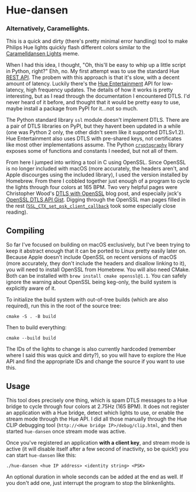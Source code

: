 # Hue-dansen

### Alternatively, Caramellights.

This is a quick and dirty (there's pretty minimal error handling) tool to make
Philips Hue lights quickly flash different colors similar to the
[Caramelldansen Lights][kym] meme. 

[kym]: https://knowyourmeme.com/memes/caramelldansen-lights

When I had this idea, I thought, "Oh, this'll be easy to whip up a little
script in Python, right?" Ehh, no. My first attempt was to use the standard Hue
[REST API][hue-rest]. The probem with this approach is that it's slow, with
a decent amount of latency. Luckily there's the [Hue Entertainment][hue-ent]
API for low-latency, high frequency updates. The details of how it works is
pretty interesting, but as I read through the documentation I encountered DTLS.
I'd never heard of it before, and thought that it would be pretty easy to use,
maybe install a package from PyPI for it...not so much.

[hue-rest]: https://developers.meethue.com/develop/hue-api/
[hue-ent]: https://developers.meethue.com/develop/hue-entertainment/philips-hue-entertainment-api/

The Python standard library `ssl` module doesn't implement DTLS. There are a
pair of DTLS libraries on PyPI, but they havent been updated in a while (one
was Python 2 only, the other didn't seem like it supported DTLSv1.2).
Hue Entertainment also uses DTLS with pre-shared keys, not certificates like
most other implementations assume. The Python [`cryptography`][py-crypto] library
exposes some of functions and constants I needed, but not all of them.

[py-crypto]: https://cryptography.io/en/latest/hazmat/bindings/openssl/

From here I jumped into writing a tool in C using OpenSSL. Since OpenSSL is no
longer included with macOS (more accurately, the headers aren't, and Apple
discourges using the included library), I used the version installed by
Homebrew. From there I cobbled together just enough of a program to cycle the
lights through four colors at 165 BPM. Two very helpful pages were Christopher
Wood's [DTLS with OpenSSL][chris-wood] blog post, and especially
jxck's [OpenSSL DTLS API Gist][jxck]. Digging through the OpenSSL man pages
filled in the rest ([`SSL_CTX_set_psk_client_callback`][openssl-man] took some
especially close reading).

[chris-wood]: https://chris-wood.github.io/2016/05/06/OpenSSL-DTLS.html
[jxck]: https://gist.github.com/Jxck/b211a12423622fe304d2370b1f1d30d5
[openssl-man]: https://www.openssl.org/docs/man1.1.1/man3/SSL_CTX_set_psk_client_callback.html

## Compiling

So far I've focused on building on macOS exclusively, but I've been trying to
keep it abstract enough that it can be ported to Linux pretty easily later on.
Because Apple doesn't include OpenSSL on recent versions of macOS (more
accurately, they don't include the headers and disallow linking to it), you
will need to install OpenSSL from Homebrew. You will also need CMake. Both can
be installed with `brew install cmake openssl@1.1`. You can safely ignore the
warning about OpenSSL being keg-only, the build system is explicitly aware of
it.

To initialize the build system with out-of-tree builds (which are also
required), run this in the root of the source tree:

    cmake -S . -B build

Then to build everything:

    cmake --build build

The IDs of the lights to change is also currently hardcoded (remember where I
said this was quick and dirty?), so you will have to explore the Hue API and
find the appropriate IDs and change the source if you want to use this.

## Usage

This tool does precisely one thing, which is spam DTLS messages to a Hue bridge
to cycle through four colors at 2.75Hz (165 BPM). It does not register an
application with a Hue bridge, detect which lights to use, or enable the stream
mode through the Hue API. I did all those manually through the Hue CLIP
debugging tool (`http://<Hue bridge IP>/debug/clip.html`, and then started
`hue-dansen` once stream mode was active.

Once you've registered an application **with a client key**, and stream mode
is active (it will disable itself after a few second of inactivity, so be
quick!) you can start `hue-dansen` like this:

    ./hue-dansen <hue IP address> <identity string> <PSK>

An optional duration in whole seconds can be added at the end as well. If you
don't add one, just interrupt the program to stop the blinkenlights.
